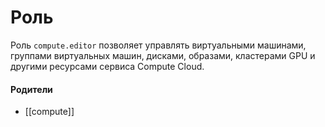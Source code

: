 # Роль

Роль `compute.editor` позволяет управлять виртуальными машинами, группами виртуальных машин, дисками, образами, кластерами GPU и другими ресурсами сервиса Compute Cloud.


#### Родители

- [[compute]]
